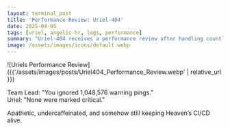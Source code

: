 ```yaml
---
layout: terminal_post
title: 'Performance Review: Uriel-404'
date: 2025-04-05
tags: [uriel, angelic-hr, logs, performance]
summary: "Uriel-404 receives a performance review after handling countless warnings and maintaining CI/CD stability."
image: /assets/images/icons/default.webp
---
```


![Uriels Performance Review]({{'/assets/images/posts/Uriel404_Performance_Review.webp' | relative_url }})

Team Lead: "You ignored 1,048,576 warning pings."  
Uriel: "None were marked critical."

Apathetic, undercaffeinated, and somehow still keeping Heaven’s CI/CD alive.
